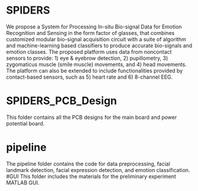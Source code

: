 # SPIDERS
We propose a System for Processing In-situ Bio-signal Data for Emotion Recognition and Sensing in the form factor of glasses, that combines customized modular bio-signal acquisition circuit with a suite of algorithm and machine-learning based classifiers to produce accurate bio-signals and emotion classes. The proposed platform uses data from noncontact sensors to provide: 1) eye & eyebrow detection, 2) pupillometry, 3) zygomaticus muscle (smile muscle) movements, and 4) head movements. The platform can also be extended to include functionalities provided by contact-based sensors, such as 5) heart rate and 6) 8-channel EEG.
# SPIDERS_PCB_Design 
This folder contains all the PCB designs for the main board and power potential board.
# pipeline
The pipeline folder contains the code for data preprocessing, facial landmark detection, facial expression detection, and emotion classification.
#GUI
This folder includes the materials for the preliminary experiment MATLAB GUI.
